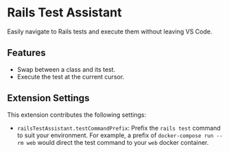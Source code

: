 # Rails Test Assistant

Easily navigate to Rails tests and execute them without leaving VS Code.

## Features

* Swap between a class and its test.
* Execute the test at the current cursor.

## Extension Settings

This extension contributes the following settings:

* `railsTestAssistant.testCommandPrefix`: Prefix the `rails test` command to suit your environment. For example, a prefix of `docker-compose run --rm web` would direct the test command to your `web` docker container.

